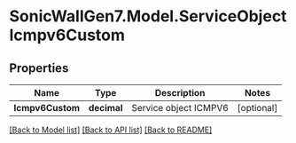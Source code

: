 # SonicWallGen7.Model.ServiceObjectIcmpv6Custom

## Properties

Name | Type | Description | Notes
------------ | ------------- | ------------- | -------------
**Icmpv6Custom** | **decimal** | Service object ICMPV6 | [optional] 

[[Back to Model list]](../README.md#documentation-for-models) [[Back to API list]](../README.md#documentation-for-api-endpoints) [[Back to README]](../README.md)

